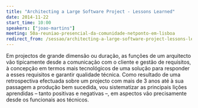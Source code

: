 ```yaml
---
title: "Architecting a Large Software Project - Lessons Learned"
date: 2014-11-22
start_time: 10:00
speakers: ["joao-martins"]
meeting: 50a-reuniao-presencial-da-comunidade-netponto-em-lisboa
redirect_from: /sessao/architecting-a-large-software-project-lessons-learned/
---
```


Em projectos de grande dimensão ou duração, as funções de um arquitecto vão tipicamente desde a comunicação com o cliente e gestão de requisitos, à concepção em termos mais tecnológicos de uma solução para responder a esses requisitos e garantir qualidade técnica. Como resultado de uma retrospectiva efectuada sobre um projecto com mais de 3 anos até à sua passagem a produção bem sucedida, vou sistematizar as principais lições aprendidas – tanto positivas e negativas –, em aspectos vão precisamente desde os funcionais aos técnicos.
